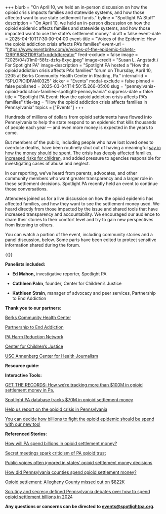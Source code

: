 +++
blurb = "On April 10, we held an in-person discussion on how the opioid crisis impacts families and statewide systems, and how those affected want to use state settlement funds."
byline = "Spotlight PA Staff"
description = "On April 10, we held an in-person discussion on how the opioid epidemic affects families and statewide systems, and how those impacted want to use the state’s settlement money."
draft = false
event-date = 2025-04-10T17:30:00-04:00
event-title = "Voices of the Epidemic: How the opioid addiction crisis affects PA’s families"
event-url = "https://www.eventbrite.com/e/voices-of-the-epidemic-tickets-1269168821109?aff=oddtdtcreator"
feed-exclude = false
image = "2025/04/01m0-58fz-dzfq-8xyc.jpeg"
image-credit = "Susan L. Angstadt / For Spotlight PA"
image-description = "Spotlight PA hosted a \"How the opioid addiction crisis affects PA’s families\" forum on Thursday, April 10, 2205 at Berks Community Health Center in Reading, Pa."
internal-id = "SPLOPIOIDFAM0325"
kicker = "Events"
modal-exclude = false
pinned = false
published = 2025-03-04T14:50:15.266-05:00
slug = "pennsylvania-opioid-addiction-families-spotlight-pennsylvania"
suppress-date = false
title = "Spotlight PA Event: How the opioid addiction crisis affects PA’s families"
title-tag = "How the opioid addiction crisis affects families in Pennsylvania"
topics = ["Events"]
+++

Hundreds of millions of dollars from opioid settlements have flowed into Pennsylvania to help the state respond to an epidemic that kills thousands of people each year — and even more money is expected in the years to come.

But members of the public, including people who have lost loved ones to overdose deaths, have been routinely shut out of having a meaningful <a href="https://www.spotlightpa.org/news/2024/08/opioid-settlement-cash-public-comments-ignored/">say in how the money should be spent</a>. The crisis has deeply affected families, <a href="https://www.spotlightpa.org/news/2025/02/pennsylvania-child-welfare-crisis-opioid-settlement-funding/">increased risks for children</a>, and added pressure to agencies responsible for investigating cases of abuse and neglect.

In our reporting, we’ve heard from parents, advocates, and other community members who want greater transparency and a larger role in these settlement decisions. Spotlight PA recently held an event to continue those conversations.

Attendees joined us for a live discussion on how the opioid epidemic has affected families, and how they want to see the settlement money used. We heard directly from those impacted by the issue and shared tools that have increased transparency and accountability. We encouraged our audience to share their stories to their comfort level and try to gain new perspectives from listening to others.

You can watch a portion of the event, including community stories and a panel discussion, below. Some parts have been edited to protect sensitive information shared during the forum.

{{<vimeo id="1076067969" >}}

<strong>Panelists included: </strong>

- <strong>Ed Mahon,</strong> investigative reporter, Spotlight PA

- <strong>Cathleen Palm</strong>, founder, Center for Children’s Justice

- <strong>Kathleen Strain</strong>, manager of advocacy and peer services, Partnership to End Addiction

<strong>Thank you to our partners:</strong>

<a href="https://berkschc.net/">Berks Community Health Center</a>

<a href="https://drugfree.org/">Partnership to End Addiction</a>

<a href="https://www.pahrn.org/">PA Harm Reduction Network</a>

<a href="https://www.facebook.com/centerForChildrensJustice/">Center for Children’s Justice</a>

<a href="https://centerforhealthjournalism.org/">USC Annenberg Center for Health Journalism</a>

<strong>Resource guide:</strong>

<strong>Interactive Tools:</strong>

<a href="https://www.spotlightpa.org/news/2024/03/opioid-settlement-money-67-counties/">GET THE RECORDS: How we’re tracking more than $100M in opioid settlement money in Pa.</a>

<a href="https://www.spotlightpa.org/news/2024/11/pennsylvania-opioid-settlement-money-spending-data/">Spotlight PA database tracks $70M in opioid settlement money</a><u></u>

<a href="https://www.spotlightpa.org/news/2025/02/pennsylvania-opioid-settlement-tracking-public-input/">Help us report on the opioid crisis in Pennsylvania</a>

<a href="https://www.spotlightpa.org/news/2025/03/pennsylvania-opioid-settlement-decide-spending/">You can decide how billions to fight the opioid epidemic should be spend with our new tool</a>

<strong>Referenced Stories:</strong>

<a href="https://www.spotlightpa.org/news/2023/04/pa-opioid-settlement-money-cases-police-treatment-johnson-johnson/">How will PA spend billions in opioid settlement money?</a>

<a href="https://www.spotlightpa.org/news/2023/06/pa-opioid-settlement-trust-secret-meetings-public-records/">Secret meetings spark criticism of PA opioid trust</a><u></u>

<a href="https://www.spotlightpa.org/news/2024/08/opioid-settlement-cash-public-comments-ignored/">Public voices often ignored in states’ opioid settlement money decisions</a><u></u>

<a href="https://www.spotlightpa.org/news/2024/05/records-obtained-by-spotlight-pennsylvania-and-wesa-reveal-how-pennsylvania-counties-used-tens-of-millions-in-opioid-settlement-dollars/">How did Pennsylvania counties spend opioid settlement money? </a><u></u>

<a href="https://www.spotlightpa.org/news/2023/12/pennsylvania-opioid-settlement-allegheny-payout/">Opioid settlement: Allegheny County missed out on $822K </a><u></u>

<a href="https://www.spotlightpa.org/news/2024/12/pennsylvania-opioid-settlement-money-key-issues/">Scrutiny and secrecy defined Pennsylvania debates over how to spend opioid settlement billions in 2024</a><u></u>

<strong>Any questions or concerns can be directed to </strong><a href="mailto:events@spotlightpa.org"><strong>events@spotlightpa.org</strong></a><strong>.</strong>

